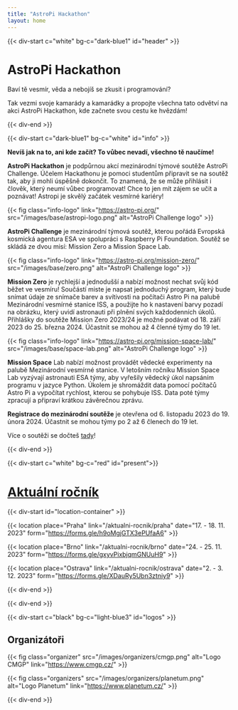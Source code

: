 ```yaml
---
title: "AstroPi Hackathon"
layout: home
---
```

{{< div-start c="white" bg-c="dark-blue1" id="header" >}}

# AstroPi Hackathon

Baví tě vesmír, věda a nebojíš se zkusit i programování?

Tak vezmi svoje kamarády a kamarádky a propojte všechna tato odvětví na akci AstroPi Hackathon, kde začnete svou cestu ke hvězdám!

{{< div-end >}}

{{< div-start c="dark-blue1" bg-c="white" id="info" >}}

**Nevíš jak na to, ani kde začít? To vůbec nevadí, všechno tě naučíme!**

**AstroPi Hackathon** je podpůrnou akcí mezinárodní týmové soutěže AstroPi Challenge. Účelem Hackathonu je pomoci studentům připravit se na soutěž tak, aby ji mohli úspěšně dokončit. To znamená, že se může přihlásit i člověk, který neumí vůbec programovat! Chce to jen mít zájem se učit a poznávat! Astropi je skvělý začátek vesmírné kariéry!

{{< fig class="info-logo" link="https://astro-pi.org/" src="/images/base/astropi-logo.png" alt="AstroPi Challenge logo" >}}

**AstroPi Challenge** je mezinárodní týmová soutěž, kterou pořádá Evropská kosmická agentura ESA ve spolupráci s Raspberry Pi Foundation. Soutěž se skládá ze dvou misí: Mission Zero a Mission Space Lab.

{{< fig class="info-logo" link="https://astro-pi.org/mission-zero/" src="/images/base/zero.png" alt="AstroPi Challenge logo" >}}

**Mission Zero** je rychlejší a jednodušší a nabízí možnost nechat svůj kód běžet ve vesmíru! Součástí miste je napsat jednoduchý program, který bude snímat údaje ze snímače barev a svítivosti na počítači Astro Pi na palubě Mezinárodní vesmírné stanice ISS, a použijte ho k nastavení barvy pozadí na obrázku, který uvidí astronauti při plnění svých každodenních úkolů. Přihlášky do soutěže Mission Zero 2023/24 je možné podávat od 18. září 2023 do 25. března 2024. Účastnit se mohou až 4 členné týmy do 19 let.

{{< fig class="info-logo" link="https://astro-pi.org/mission-space-lab/" src="/images/base/space-lab.png" alt="AstroPi Challenge logo" >}}

**Mission Space** Lab nabízí možnost provádět vědecké experimenty na palubě Mezinárodní vesmírné stanice. V letošním ročníku Mission Space Lab vyzývají astronauti ESA týmy, aby vyřešily vědecký úkol napsáním programu v jazyce Python. Úkolem je shromáždit data pomocí počítačů Astro Pi a vypočítat rychlost, kterou se pohybuje ISS. Data poté týmy zpracují a připraví krátkou závěrečnou zprávu.

**Registrace do mezinárodní soutěže** je otevřena od 6. listopadu 2023 do 19. února 2024. Účastnit se mohou týmy po 2 až 6 členech do 19 let.

Více o soutěži se dočteš [tady](https://astro-pi.org/mission-space-lab/)!

{{< div-end >}}

{{< div-start c="white" bg-c="red" id="present">}}

# [Aktuální ročník](/aktualni-rocnik)

{{< div-start id="location-container" >}}

{{< location place="Praha" link="/aktualni-rocnik/praha" date="17. - 18. 11. 2023" form="https://forms.gle/h9oMgjGTX3ePUfaA6" >}}

{{< location place="Brno" link="/aktualni-rocnik/brno" date="24. - 25. 11. 2023" form="https://forms.gle/gxyvPixbjqmGNUuH9" >}}

{{< location place="Ostrava" link="/aktualni-rocnik/ostrava" date="2. - 3. 12. 2023" form="https://forms.gle/XDauRy5Ubn3ztniy9" >}}

{{< div-end >}}

{{< div-end >}}

{{< div-start c="black" bg-c="light-blue3" id="logos" >}}

## Organizátoři

{{< fig class="organizer" src="/images/organizers/cmgp.png" alt="Logo CMGP" link="https://www.cmgp.cz/" >}}

{{< fig class="organizers" src="/images/organizers/planetum.png" alt="Logo Planetum" link="https://www.planetum.cz/" >}}

{{< div-end >}}